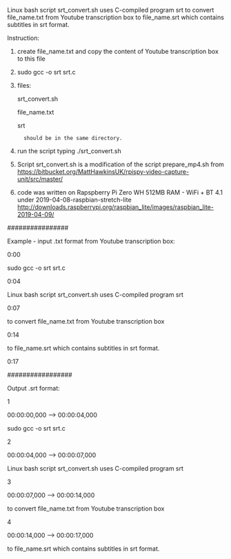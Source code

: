 Linux bash script srt_convert.sh uses C-compiled program srt to convert file_name.txt from Youtube transcription box to file_name.srt which contains subtitles in srt format.

Instruction:

1. create file_name.txt and copy the content of Youtube transcription box to this file
    
2. sudo gcc -o srt srt.c
   
3. files:
   
      srt_convert.sh
   
      file_name.txt
   
      srt
   
         should be in the same directory.
   
4. run the script typing ./srt_convert.sh
5. Script srt_convert.sh is a modification of the script prepare_mp4.sh from https://bitbucket.org/MattHawkinsUK/rpispy-video-capture-unit/src/master/
6. code was written on Rapspberry Pi Zero WH 512MB RAM - WiFi + BT 4.1
   under 2019-04-08-raspbian-stretch-lite http://downloads.raspberrypi.org/raspbian_lite/images/raspbian_lite-2019-04-09/ 




################

 
Example - input .txt format from Youtube transcription box:

0:00

sudo gcc -o srt srt.c

0:04

Linux bash script srt_convert.sh uses C-compiled program srt

0:07

to convert file_name.txt from Youtube transcription box

0:14

to file_name.srt which contains subtitles in srt format.

0:17



#################

Output .srt format:

1

00:00:00,000 --> 00:00:04,000 

sudo gcc -o srt srt.c

2

00:00:04,000 --> 00:00:07,000 

Linux bash script srt_convert.sh uses C-compiled program srt


3

00:00:07,000 --> 00:00:14,000 

to convert file_name.txt from Youtube transcription box


4

00:00:14,000 --> 00:00:17,000 

to file_name.srt which contains subtitles in srt format. 

